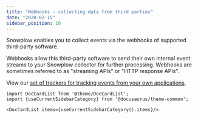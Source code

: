 ```yaml
---
title: "Webhooks - collecting data from third parties"
date: "2020-02-15"
sidebar_position: 10
---
```


Snowplow enables you to collect events via the webhooks of supported third-party software.

Webhooks allow this third-party software to send their own internal event streams to your Snowplow collector for further processing. Webhooks are sometimes referred to as "streaming APIs" or "HTTP response APIs".

View our [set of trackers for tracking events from your own applications](/docs/collecting-data/collecting-from-own-applications/).

```mdx-code-block
import DocCardList from '@theme/DocCardList';
import {useCurrentSidebarCategory} from '@docusaurus/theme-common';

<DocCardList items={useCurrentSidebarCategory().items}/>
```
